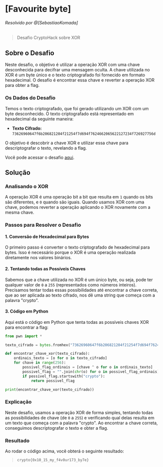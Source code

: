 # [Favourite byte]
###### Resolvido por @[SebastiaoKomada]
> Desafio CryptoHack sobre XOR

## Sobre o Desafio
Neste desafio, o objetivo é utilizar a operação XOR com uma chave desconhecida para decifrar uma mensagem oculta. A chave utilizada no XOR é um byte único e o texto criptografado foi fornecido em formato hexadecimal. O desafio é encontrar essa chave e reverter a operação XOR para obter a flag. 

### Os Dados do Desafio
Temos o texto criptografado, que foi gerado utilizando um XOR com um byte desconhecido. O texto criptografado está representado em hexadecimal da seguinte maneira:

- **Texto Cifrado:** `73626960647f6b206821204f21254f7d694f7624662065622127234f726927756d`

O objetivo é descobrir a chave XOR e utilizar essa chave para descriptografar o texto, revelando a flag.

Você pode acessar o desafio [aqui](https://cryptohack.org/courses/intro/xorkey0/).

## Solução

### Analisando o XOR  
A operação XOR é uma operação bit a bit que resulta em `1` quando os bits são diferentes, e `0` quando são iguais. Quando usamos XOR com uma chave, podemos reverter a operação aplicando o XOR novamente com a mesma chave.

### Passos para Resolver o Desafio

#### 1. Conversão de Hexadecimal para Bytes
O primeiro passo é converter o texto criptografado de hexadecimal para bytes. Isso é necessário porque o XOR é uma operação realizada diretamente nos valores binários.

#### 2. Tentando todas as Possíveis Chaves
Sabemos que a chave utilizada no XOR é um único byte, ou seja, pode ter qualquer valor de `0` a `255` (representados como números inteiros). Precisamos tentar todas essas possibilidades até encontrar a chave correta, que ao ser aplicada ao texto cifrado, nos dê uma string que começa com a palavra "crypto".

#### 3. Código em Python  
Aqui está o código em Python que tenta todas as possíveis chaves XOR para encontrar a flag:

```python
from pwn import *

texto_cifrado = bytes.fromhex("73626960647f6b206821204f21254f7d694f7624662065622127234f726927756d")

def encontrar_chave_xor(texto_cifrado):
    ordinais_texto = [o for o in texto_cifrado]
    for chave in range(256):
        possivel_flag_ordinais = [chave ^ o for o in ordinais_texto]
        possivel_flag = "".join(chr(o) for o in possivel_flag_ordinais)
        if possivel_flag.startswith("crypto"): 
            return possivel_flag

print(encontrar_chave_xor(texto_cifrado))
```
### Explicação
Neste desafio, usamos a operação XOR de forma simples, tentando todas as possibilidades de chave (de `0` a `255`) e verificando qual delas resulta em um texto que começa com a palavra "crypto". Ao encontrar a chave correta, conseguimos descriptografar o texto e obter a flag.

### Resultado  
Ao rodar o código acima, você obterá o seguinte resultado:

>`crypto{0x10_15_my_f4v0ur173_by7e}`
